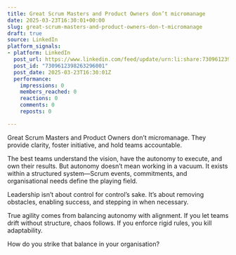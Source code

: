 ```yaml
---
title: Great Scrum Masters and Product Owners don’t micromanage
date: 2025-03-23T16:30:01+00:00
slug: great-scrum-masters-and-product-owners-don-t-micromanage
draft: true
source: LinkedIn
platform_signals:
- platform: LinkedIn
  post_url: https://www.linkedin.com/feed/update/urn:li:share:7309612398263296001
  post_id: "7309612398263296001"
  post_date: 2025-03-23T16:30:01Z
  performance:
    impressions: 0
    members_reached: 0
    reactions: 0
    comments: 0
    reposts: 0

---
```

Great Scrum Masters and Product Owners don’t micromanage. They provide clarity, foster initiative, and hold teams accountable.

The best teams understand the vision, have the autonomy to execute, and own their results. But autonomy doesn’t mean working in a vacuum. It exists within a structured system—Scrum events, commitments, and organisational needs define the playing field.

Leadership isn’t about control for control’s sake. It’s about removing obstacles, enabling success, and stepping in when necessary.

True agility comes from balancing autonomy with alignment. If you let teams drift without structure, chaos follows. If you enforce rigid rules, you kill adaptability.

How do you strike that balance in your organisation?
